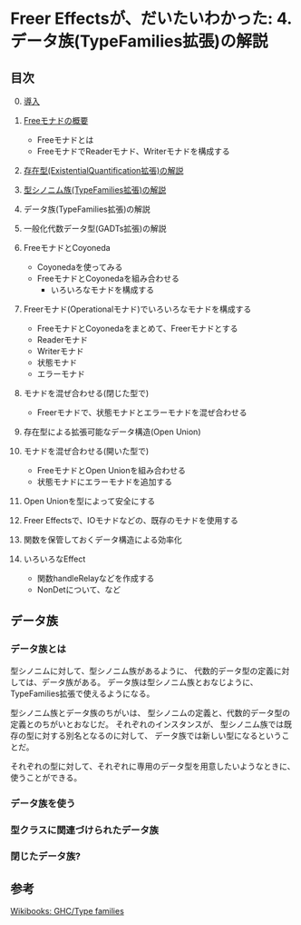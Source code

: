 Freer Effectsが、だいたいわかった: 4. データ族(TypeFamilies拡張)の解説
======================================================================

目次
----

0. [導入](../prelude.md)

1. [Freeモナドの概要](../free-monad/free-monad.md)
	* Freeモナドとは
	* FreeモナドでReaderモナド、Writerモナドを構成する
2. [存在型(ExistentialQuantification拡張)の解説](
	../existential-quantification/existentials.md )
3. [型シノニム族(TypeFamilies拡張)の解説](./type-synonym-family.md)
4. データ族(TypeFamilies拡張)の解説
5. 一般化代数データ型(GADTs拡張)の解説
6. FreeモナドとCoyoneda
	* Coyonedaを使ってみる
	* FreeモナドとCoyonedaを組み合わせる
		+ いろいろなモナドを構成する
7. Freerモナド(Operationalモナド)でいろいろなモナドを構成する
	* FreeモナドとCoyonedaをまとめて、Freerモナドとする
	* Readerモナド
	* Writerモナド
	* 状態モナド
	* エラーモナド
8. モナドを混ぜ合わせる(閉じた型で)
	* Freerモナドで、状態モナドとエラーモナドを混ぜ合わせる
9. 存在型による拡張可能なデータ構造(Open Union)
10. モナドを混ぜ合わせる(開いた型で)
	* FreeモナドとOpen Unionを組み合わせる
	* 状態モナドにエラーモナドを追加する
11. Open Unionを型によって安全にする
12. Freer Effectsで、IOモナドなどの、既存のモナドを使用する
13. 関数を保管しておくデータ構造による効率化
14. いろいろなEffect
	* 関数handleRelayなどを作成する
	* NonDetについて、など

データ族
--------

### データ族とは

型シノニムに対して、型シノニム族があるように、
代数的データ型の定義に対しては、データ族がある。
データ族は型シノニム族とおなじように、TypeFamilies拡張で使えるようになる。

型シノニム族とデータ族のちがいは、
型シノニムの定義と、代数的データ型の定義とのちがいとおなじだ。
それぞれのインスタンスが、
型シノニム族では既存の型に対する別名となるのに対して、
データ族では新しい型になるということだ。

それぞれの型に対して、それぞれに専用のデータ型を用意したいようなときに、
使うことができる。

### データ族を使う

### 型クラスに関連づけられたデータ族

### 閉じたデータ族?

参考
----

[Wikibooks: GHC/Type families](https://wiki.haskell.org/GHC/Type_families)
